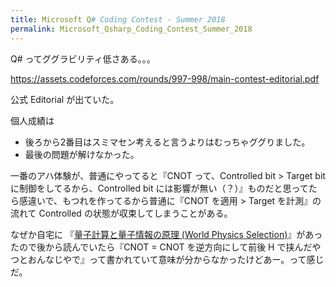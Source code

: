 ```yaml
---
title: Microsoft Q# Coding Contest - Summer 2018
permalink: Microsoft_Qsharp_Coding_Contest_Summer_2018
---
```


Q# ってググラビリティ低さある。。。

https://assets.codeforces.com/rounds/997-998/main-contest-editorial.pdf

公式 Editorial が出ていた。

個人成績は
* 後ろから2番目はスミマセン考えると言うよりはむっちゃググりました。
* 最後の問題が解けなかった。

一番のアハ体験が、普通にやってると『CNOT って、Controlled bit > Target bit に制御をしてるから、Controlled bit には影響が無い（？）』ものだと思ってたら感違いで、もつれを作ってるから普通に『CNOT を適用 > Target を計測』の流れて Controlled の状態が収束してしまうことがある。

なぜか自宅に 『[量子計算と量子情報の原理 (World Physics Selection)](https://www.amazon.co.jp/dp/4621062271)』があったので後から読んでいたら『CNOT = CNOT を逆方向にして前後 H で挟んだやつとおんなじやで』って書かれていて意味が分からなかったけどあー。って感じだ。

